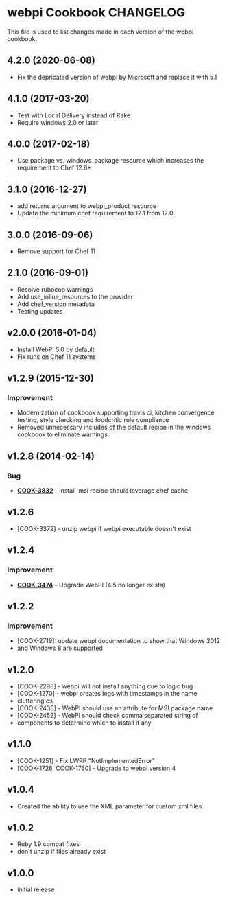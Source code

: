 # webpi Cookbook CHANGELOG
This file is used to list changes made in each version of the webpi cookbook.

## 4.2.0 (2020-06-08)

- Fix the depricated version of webpi by Microsoft and replace it with 5.1

## 4.1.0 (2017-03-20)

- Test with Local Delivery instead of Rake
- Require windows 2.0 or later

## 4.0.0 (2017-02-18)

- Use package vs. windows_package resource which increases the requirement to Chef 12.6+

## 3.1.0 (2016-12-27)

- add returns argument to webpi_product resource
- Update the minimum chef requirement to 12.1 from 12.0

## 3.0.0 (2016-09-06)
- Remove support for Chef 11

## 2.1.0 (2016-09-01)
- Resolve rubocop warnings
- Add use_inline_resources to the provider
- Add chef_version metadata
- Testing updates

## v2.0.0 (2016-01-04)
- Install WebPI 5.0 by default
- Fix runs on Chef 11 systems

## v1.2.9 (2015-12-30)
### Improvement
- Modernization of cookbook supporting travis ci, kitchen convergence testing, style checking and foodcritic rule compliance
- Removed unnecessary includes of the default recipe in the windows cookbook to eliminate warnings

## v1.2.8 (2014-02-14)
### Bug
- **[COOK-3832](https://tickets.chef.io/browse/COOK-3832)** - install-msi recipe should leverage chef cache

## v1.2.6
- [COOK-3372] - unzip webpi if webpi executable doesn't exist

## v1.2.4
### Improvement
- **[COOK-3474](https://tickets.chef.io/browse/COOK-3474)** - Upgrade WebPI (4.5 no longer exists)

## v1.2.2
### Improvement
- [COOK-2719]: update webpi documentation to show that Windows 2012
- and Windows 8 are supported

## v1.2.0
- [COOK-2298] - webpi will not install anything due to logic bug
- [COOK-1270] - webpi creates logs with timestamps in the name
- cluttering c:\
- [COOK-2438] - WebPI should use an attribute for MSI package name
- [COOK-2452] - WebPI should check comma separated string of
- components to determine which to install if any

## v1.1.0
- [COOK-1251] - Fix LWRP "NotImplementedError"
- [COOK-1726, COOK-1760] - Upgrade to webpi version 4

## v1.0.4
- Created the ability to use the XML parameter for custom xml files.

## v1.0.2
- Ruby 1.9 compat fixes
- don't unzip if files already exist

## v1.0.0
- initial release

